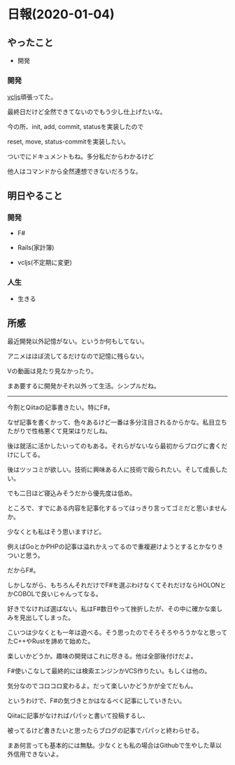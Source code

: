# 日報(2020-01-04)

## やったこと

* 開発

### 開発

[vcljs](https://github.com/wasuken/vcljs)頑張ってた。

最終日だけど全然できてないのでもう少し仕上げたいな。

今の所、init, add, commit, statusを実装したので

reset, move, status-commitを実装したい。

ついでにドキュメントもね。多分私だからわかるけど

他人はコマンドから全然連想できないだろうな。

## 明日やること

### 開発

  * F#

  * Rails(家計簿)

  * vcljs(不定期に変更)

### 人生

* 生きる

## 所感

最近開発以外記憶がない。というか何もしてない。

アニメはほぼ流してるだけなので記憶に残らない。

Vの動画は見たり見なかったり。

まあ要するに開発かそれ以外って生活。シンプルだね。

----

今割とQiitaの記事書きたい。特にF#。

なぜ記事を書くかって、色々あるけど一番は多分注目されるからかな。私目立ちたがりで性格悪くて見栄はりだしね。

後は就活に活かしたいってのもある。それらがないなら最初からブログに書くだけにしてる。

後はツッコミが欲しい。技術に興味ある人に技術で殴られたい。そして成長したい。

でも二日ほど寝込みそうだから優先度は低め。

ところで、すでにある内容を記事化するってはっきり言ってゴミだと思いませんか。

少なくとも私はそう思いますけど。

例えばGoとかPHPの記事は溢れかえってるので重複避けようとするとかなりきついと思う。

だからF#。

しかしながら、もちろんそれだけでF#を選ぶわけなくてそれだけならHOLONとかCOBOLで良いじゃんってなる。

好きでなければ選ばない。私はF#数日やって挫折したが、その中に確かな楽しみを見出してしまった。

こいつは少なくとも一年は遊べる。そう思ったのでそろそろやろうかなと思ってたC++やRustを諦めて始めた。

楽しいかどうか。趣味の開発はこれに尽きる。他は全部後付けだよ。

F#使いこなして最終的には検索エンジンかVCS作りたい。もしくは他の。

気分なのでコロコロ変わるよ。だって楽しいかどうかが全てだもん。

というわけで、F#の気づきとかはなるべく記事にしていきたい。

Qiitaに記事がなければパパッと書いて投稿するし、

被ってるけど書きたいと思ったらブログの記事でパパッと終わらせる。

まあ何言っても基本的には無駄。少なくとも私の場合はGithubで生やした草以外信用できないよ。
